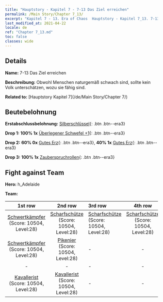 ```yaml
---
title: "Hauptstory - Kapitel 7 - 7-13 Das Ziel erreichen"
permalink: /Main Story/Chapter 7_13/
excerpt: "Kapitel 7 - 13. Era of Chaos  Hauptstory - Kapitel 7_13. 7-13 Das Ziel erreichen"
last_modified_at: 2021-04-22
locale: de
ref: "Chapter 7_13.md"
toc: false
classes: wide
---
```


## Details

 **Name:** 7-13 Das Ziel erreichen

 **Beschreibung:** Obwohl Menschen naturgemäß schwach sind, sollte kein Volk unterschätzen, wozu sie fähig sind.

 **Related to:** [Hauptstory Kapitel 7](/de/Main Story/Chapter 7/)

## Beutebelohnung

 **Erstabschlussbelohnung:** [Silberschlüssel](/ItemsDE/con_693/){: .btn .btn--era3}

 **Drop 1:** **100% 1x** [Überlegener Schwefel +1](/ItemsDE/mat_22/){: .btn .btn--era3}

 **Drop 2:** **60% 0x** [Gutes Erz](/ItemsDE/mat_12/){: .btn .btn--era3}, **40% 1x** [Gutes Erz](/ItemsDE/mat_12/){: .btn .btn--era3}

 **Drop 3:** **100% 1x** [Zauberspruchrollen](/ItemsDE/con_694/){: .btn .btn--era3}


## Fight against Team
 **Hero:** h_Adelaide

 **Team:**


  | 1st row | 2nd row | 3rd row | 4th row |
  |:----:|:----:|:----|:----:|
  | [Schwertkämpfer](/de/units/Swordsman/) (Score: 10504, Level:28)  | [Scharfschütze](/de/units/Marksman/) (Score: 10504, Level:28)  | [Scharfschütze](/de/units/Marksman/) (Score: 10504, Level:28)  | [Scharfschütze](/de/units/Marksman/) (Score: 10504, Level:28)  |
  | [Schwertkämpfer](/de/units/Swordsman/) (Score: 10504, Level:28)  | [Pikenier](/de/units/Pikeman/) (Score: 10504, Level:28)  | - | - |
  | - | - | - | - |
  | [Kavallerist](/de/units/Cavalier/) (Score: 10504, Level:28)  | [Kavallerist](/de/units/Cavalier/) (Score: 10504, Level:28)  | - | - |


